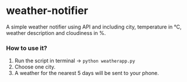 # weather-notifier

A simple weather notifier using API and including city, temperature in °C, weather description and cloudiness in %.

### How to use it?

1. Run the script in terminal -> `python weatherapp.py`
2. Choose one city.
3. A weather for the nearest 5 days will be sent to your phone.

